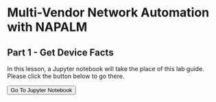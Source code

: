 # Multi-Vendor Network Automation with NAPALM
## Part 1 - Get Device Facts

In this lesson, a Jupyter notebook will take the place of this lab guide. Please click the button below to go there.

<button type="button" class="btn btn-primary btn-sm" onclick="gotoTab('jupyter')">Go To Jupyter Notebook</button>
